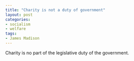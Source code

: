 ```yaml
---
title: "Charity is not a duty of government"
layout: post
categories:
- socialism
- welfare
tags:
- James Madison
---
```


Charity is no part of the legislative duty of the government.
